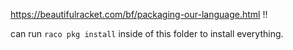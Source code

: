 
https://beautifulracket.com/bf/packaging-our-language.html !!

can run `raco pkg install` inside of this folder to install everything.
